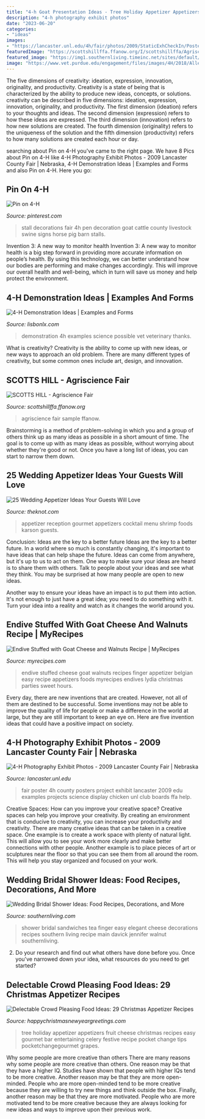 ```yaml
---
title: "4-h Goat Presentation Ideas - Tree Holiday Appetizer Appetizers Fruit Cheese Christmas Recipes Easy Gourmet Bar Entertaining Celery Festive Recipe Pocket Change Tips Pocketchangegourmet Grapes"
description: "4-h photography exhibit photos"
date: "2023-06-20"
categories:
- "ideas"
images:
- "https://lancaster.unl.edu/4h/fair/photos/2009/StaticExhCheckIn/Posters2.jpg"
featuredImage: "https://scottshillffa.ffanow.org/I/scottshillffa/Agriscience-Sample.JPG"
featured_image: "https://img1.southernliving.timeinc.net/sites/default/files/styles/responsive_etr_gallery_desktop_portrait/public/image/2015/12/main/fo_9a80baf096ff359a_spcms.jpg?itok=STeryVnl"
image: "https://www.vet.purdue.edu/engagement/files/images/4H/2018/Allen-Brittany-lg.jpg"
---
```



The five dimensions of creativity: ideation, expression, innovation, originality, and productivity.
Creativity is a state of being that is characterized by the ability to produce new ideas, concepts, or solutions. creativity can be described in five dimensions: ideation, expression, innovation, originality, and productivity. The first dimension (ideation) refers to your thoughts and ideas. The second dimension (expression) refers to how these ideas are expressed. The third dimension (innovation) refers to how new solutions are created. The fourth dimension (originality) refers to the uniqueness of the solution and the fifth dimension (productivity) refers to how many solutions are created each hour or day.

	

		
searching about Pin on 4-H you've came to the right page. We have 8 Pics about Pin on 4-H like 4-H Photography Exhibit Photos - 2009 Lancaster County Fair | Nebraska, 4-H Demonstration Ideas | Examples and Forms and also Pin on 4-H. Here you go:
		
    
## Pin On 4-H

<img loading=lazy src="https://i.pinimg.com/736x/18/2b/71/182b7164600b68edfab005648e7db295--stall-decorations--h.jpg" onerror="this.onerror=null;this.src='https://tse4.mm.bing.net/th?id=OIP.CLsVPebuY5FJhodGLHZ70AHaEK&amp;pid=15.1';" alt="Pin on 4-H">

_Source: pinterest.com_

>stall decorations fair 4h pen decoration goat cattle county livestock swine signs horse pig barn stalls. 

	

Invention 3: A new way to monitor health
Invention 3: A new way to monitor health is a big step forward in providing more accurate information on people’s health. By using this technology, we can better understand how our bodies are performing and make changes accordingly. This will improve our overall health and well-being, which in turn will save us money and help protect the environment.

    
## 4-H Demonstration Ideas | Examples And Forms

<img loading=lazy src="https://www.vet.purdue.edu/engagement/files/images/4H/2018/Allen-Brittany-lg.jpg" onerror="this.onerror=null;this.src='https://tse1.mm.bing.net/th?id=OIP.2ZH-0zAN7XsJTjdeaq4DwgHaFj&amp;pid=15.1';" alt="4-H Demonstration Ideas | Examples and Forms">

_Source: lisbonlx.com_

>demonstration 4h examples science possible vet veterinary thanks. 

	

What is creativity?
Creativity is the ability to come up with new ideas, or new ways to approach an old problem. There are many different types of creativity, but some common ones include art, design, and innovation.

    
## SCOTTS HILL - Agriscience Fair

<img loading=lazy src="https://scottshillffa.ffanow.org/I/scottshillffa/Agriscience-Sample.JPG" onerror="this.onerror=null;this.src='https://tse1.mm.bing.net/th?id=OIP.dxHQzlLEISjsl5tziEA6FQHaFo&amp;pid=15.1';" alt="SCOTTS HILL - Agriscience Fair">

_Source: scottshillffa.ffanow.org_

>agriscience fair sample ffanow. 

	

Brainstorming is a method of problem-solving in which you and a group of others think up as many ideas as possible in a short amount of time. The goal is to come up with as many ideas as possible, without worrying about whether they're good or not. Once you have a long list of ideas, you can start to narrow them down.

    
## 25 Wedding Appetizer Ideas Your Guests Will Love

<img loading=lazy src="https://apis.xogrp.com/media-api/images/b84f3917-a7d6-48b1-9cfd-abb4bcaa9de9~rs_768.h?quality=40" onerror="this.onerror=null;this.src='https://tse1.mm.bing.net/th?id=OIP.3j19nO2MckfOf-hSkh430AHaJ4&amp;pid=15.1';" alt="25 Wedding Appetizer Ideas Your Guests Will Love">

_Source: theknot.com_

>appetizer reception gourmet appetizers cocktail menu shrimp foods karson guests. 

	

Conclusion: Ideas are the key to a better future
Ideas are the key to a better future. In a world where so much is constantly changing, it's important to have ideas that can help shape the future. Ideas can come from anywhere, but it's up to us to act on them.
One way to make sure your ideas are heard is to share them with others. Talk to people about your ideas and see what they think. You may be surprised at how many people are open to new ideas.

Another way to ensure your ideas have an impact is to put them into action. It's not enough to just have a great idea; you need to do something with it. Turn your idea into a reality and watch as it changes the world around you.

    
## Endive Stuffed With Goat Cheese And Walnuts Recipe | MyRecipes

<img loading=lazy src="http://cdn-image.myrecipes.com/sites/default/files/styles/medium_2x/public/endive-stuffed-goat-cheese-walnuts-ck.jpg?itok=82hGumhh" onerror="this.onerror=null;this.src='https://tse4.mm.bing.net/th?id=OIP.bRvYNYbB1haKhxxZes4G6QHaHa&amp;pid=15.1';" alt="Endive Stuffed with Goat Cheese and Walnuts Recipe | MyRecipes">

_Source: myrecipes.com_

>endive stuffed cheese goat walnuts recipes finger appetizer belgian easy recipe appetizers foods myrecipes endives lydia christmas parties sweet hours. 

	

Every day, there are new inventions that are created. However, not all of them are destined to be successful. Some inventions may not be able to improve the quality of life for people or make a difference in the world at large, but they are still important to keep an eye on. Here are five invention ideas that could have a positive impact on society.

    
## 4-H Photography Exhibit Photos - 2009 Lancaster County Fair | Nebraska

<img loading=lazy src="https://lancaster.unl.edu/4h/fair/photos/2009/StaticExhCheckIn/Posters2.jpg" onerror="this.onerror=null;this.src='https://tse2.mm.bing.net/th?id=OIP.13iDSCo3uxTLNSVwIH2LtwHaFj&amp;pid=15.1';" alt="4-H Photography Exhibit Photos - 2009 Lancaster County Fair | Nebraska">

_Source: lancaster.unl.edu_

>fair poster 4h county posters project exhibit lancaster 2009 edu examples projects science display chicken unl club boards ffa help. 

	

Creative Spaces: How can you improve your creative space?
Creative spaces can help you improve your creativity. By creating an environment that is conducive to creativity, you can increase your productivity and creativity. There are many creative ideas that can be taken in a creative space. One example is to create a work space with plenty of natural light. This will allow you to see your work more clearly and make better connections with other people. Another example is to place pieces of art or sculptures near the floor so that you can see them from all around the room. This will help you stay organized and focused on your work.

    
## Wedding Bridal Shower Ideas: Food Recipes, Decorations, And More

<img loading=lazy src="https://img1.southernliving.timeinc.net/sites/default/files/styles/responsive_etr_gallery_desktop_portrait/public/image/2015/12/main/fo_9a80baf096ff359a_spcms.jpg?itok=STeryVnl" onerror="this.onerror=null;this.src='https://tse1.mm.bing.net/th?id=OIP.GjUUFBXWIbDyd7ifeG8N0QHaLH&amp;pid=15.1';" alt="Wedding Bridal Shower Ideas: Food Recipes, Decorations, and More">

_Source: southernliving.com_

>shower bridal sandwiches tea finger easy elegant cheese decorations recipes southern living recipe main davick jennifer walnut southernliving. 

	

2. Do your research and find out what others have done before you. Once you've narrowed down your idea, what resources do you need to get started? 

    
## Delectable Crowd Pleasing Food Ideas: 29 Christmas Appetizer Recipes

<img loading=lazy src="http://happychristmasnewyeargreetings.com/wp-content/uploads/2017/11/Christmas-Appetizers-29.jpg" onerror="this.onerror=null;this.src='https://tse4.mm.bing.net/th?id=OIP.c_ZvVm-OYKwOzobNmNpXaAHaLH&amp;pid=15.1';" alt="Delectable Crowd Pleasing Food Ideas: 29 Christmas Appetizer Recipes">

_Source: happychristmasnewyeargreetings.com_

>tree holiday appetizer appetizers fruit cheese christmas recipes easy gourmet bar entertaining celery festive recipe pocket change tips pocketchangegourmet grapes. 

	

Why some people are more creative than others
There are many reasons why some people are more creative than others. One reason may be that they have a higher IQ. Studies have shown that people with higher IQs tend to be more creative. Another reason may be that they are more open-minded. People who are more open-minded tend to be more creative because they are willing to try new things and think outside the box. Finally, another reason may be that they are more motivated. People who are more motivated tend to be more creative because they are always looking for new ideas and ways to improve upon their previous work.

